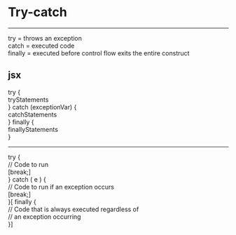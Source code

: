 # Try-catch 
<hr>
try = throws an exception<br>
catch = executed code <br>
finally = executed before control flow exits the entire construct<br>

## jsx

try { <br>
  tryStatements<br>
} catch (exceptionVar) {<br>
  catchStatements<br>
} finally {<br>
  finallyStatements<br>
}
<hr>

try {  <br>
   // Code to run  <br>
   [break;]  <br>
} catch ( e ) {  <br>
   // Code to run if an exception occurs<br>
   [break;]  <br>
}[ finally {  <br>
   // Code that is always executed regardless of  <br>
   // an exception occurring  <br>
}]  <br>